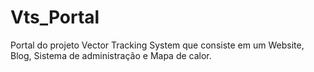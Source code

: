 # Vts_Portal
Portal do projeto Vector Tracking System que consiste em um Website, Blog, Sistema de administração e Mapa de calor.

